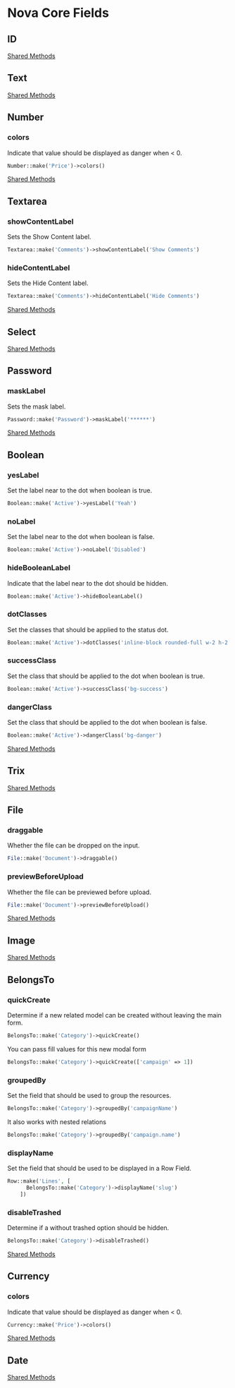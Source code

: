 # Nova Core Fields

## ID

[Shared Methods](shared-methods.md)

## Text

[Shared Methods](shared-methods.md)

## Number

### colors

Indicate that value should be displayed as danger when < 0.

```php
Number::make('Price')->colors()
```

[Shared Methods](shared-methods.md)

## Textarea

### showContentLabel

Sets the Show Content label.

```php
Textarea::make('Comments')->showContentLabel('Show Comments')
```

### hideContentLabel

Sets the Hide Content label.

```php
Textarea::make('Comments')->hideContentLabel('Hide Comments')
```

[Shared Methods](shared-methods.md)

## Select

[Shared Methods](shared-methods.md)

## Password

### maskLabel

Sets the mask label.

```php
Password::make('Password')->maskLabel('******')
```

[Shared Methods](shared-methods.md)

## Boolean

### yesLabel

Set the label near to the dot when boolean is true.

```php
Boolean::make('Active')->yesLabel('Yeah')
```

### noLabel

Set the label near to the dot when boolean is false.

```php
Boolean::make('Active')->noLabel('Disabled')
```

### hideBooleanLabel

Indicate that the label near to the dot should be hidden.

```php
Boolean::make('Active')->hideBooleanLabel()
```

### dotClasses

Set the classes that should be applied to the status dot.

```php
Boolean::make('Active')->dotClasses('inline-block rounded-full w-2 h-2 mr-1')
```

### successClass

Set the class that should be applied to the dot when boolean is true.

```php
Boolean::make('Active')->successClass('bg-success')
```

### dangerClass

Set the class that should be applied to the dot when boolean is false.

```php
Boolean::make('Active')->dangerClass('bg-danger')
```

[Shared Methods](shared-methods.md)

## Trix

[Shared Methods](shared-methods.md)

## File

### draggable

Whether the file can be dropped on the input.

```php
File::make('Document')->draggable()
```

### previewBeforeUpload

Whether the file can be previewed before upload.

```php
File::make('Document')->previewBeforeUpload()
```

[Shared Methods](shared-methods.md)

## Image

[Shared Methods](shared-methods.md)

## BelongsTo

### quickCreate

Determine if a new related model can be created without leaving the main form.

```php
BelongsTo::make('Category')->quickCreate()
```

You can pass fill values for this new modal form

```php
BelongsTo::make('Category')->quickCreate(['campaign' => 1])
```

### groupedBy

Set the field that should be used to group the resources.

```php
BelongsTo::make('Category')->groupedBy('campaignName')
```

It also works with nested relations

```php
BelongsTo::make('Category')->groupedBy('campaign.name')
```

### displayName

Set the field that should be used to be displayed in a Row Field.

```php
Row::make('Lines', [
      BelongsTo::make('Category')->displayName('slug')
    ])
```

### disableTrashed

Determine if a without trashed option should be hidden.

```php
BelongsTo::make('Category')->disableTrashed()
```

[Shared Methods](shared-methods.md)

## Currency

### colors

Indicate that value should be displayed as danger when < 0.

```php
Currency::make('Price')->colors()
```

[Shared Methods](shared-methods.md)

## Date

[Shared Methods](shared-methods.md)
